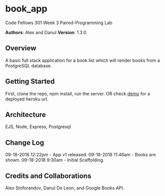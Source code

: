# book_app

Code Fellows 301 Week 3 Paired-Programming Lab

**Authors**: Alex and Danul
**Version**: 1.3.0

## Overview

A basic full stack application for a book list which will render books from a PostgreSQL database.

## Getting Started

First, clone the repo, npm install, run the server. OR check [demo](http://alex-danul-bookapp.herokuapp.com/) for a deployed heroku url.

## Architecture

EJS, Node, Express, Postgresql

## Change Log

09-18-2018 12:22pm - App v1 released.
09-18-2018 11:46am - Books are shown.
09-18-2018 9:30am - Initial Scaffolding.

## Credits and Collaborations

Alex Stoforandov, Danul De Leon, and Google Books API.
